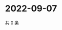 # 2022-09-07

共 0 条

<!-- BEGIN WEIBO -->
<!-- 最后更新时间 Wed Sep 07 2022 19:01:02 GMT+0800 (China Standard Time) -->

<!-- END WEIBO -->
